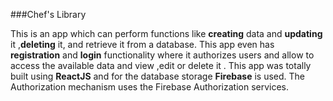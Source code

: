 ###Chef's Library 

This is an app which can perform functions like **creating** data and **updating** it ,**deleting** it, and retrieve it from a database.
This app even has **registration** and **login** functionality where it authorizes users and allow to access the available data and view ,edit or delete it .
This app was totally built using **ReactJS** and for the database storage **Firebase** is used.
The Authorization mechanism uses the Firebase Authorization services.
